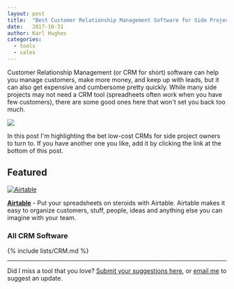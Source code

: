 ```yaml
---
layout: post
title:  "Best Customer Relationship Management Software for Side Projects"
date:   2017-10-31
author: Karl Hughes
categories:
  - tools
  - sales
---
```


Customer Relationship Management (or CRM for short) software can help you manage customers, make more money, and keep up with leads, but it can also get expensive and cumbersome pretty quickly. While many side projects may not need a CRM tool (spreadheets often work when you have few customers), there are some good ones here that won't set you back too much. 

![](https://i.imgur.com/RO7zBDu.jpg)

In this post I'm highlighting the bet low-cost CRMs for side project owners to turn to. If you have another one you like, add it by clicking the link at the bottom of this post.

<div class="featured">
  <h2>Featured</h2>
  <a href="https://airtable.com/invite/r/4EaSmQNr"><img src="https://i.imgur.com/fvrAPPw.jpg" alt="Airtable"></a>
  <p>
    <strong><a href="https://airtable.com/invite/r/4EaSmQNr">Airtable</a></strong> - 
    Put your spreadsheets on steroids with Airtable. Airtable makes it easy to organize customers, stuff, people, ideas and anything else you can imagine with your team.
  </p>
</div>

### All CRM Software

{% include lists/CRM.md %}

-----

Did I miss a tool that you love? [Submit your suggestions here](https://www.portablecto.com/tools/submit), or [email me](mailto:marketing@portablecto.com) to suggest an update.
